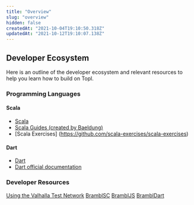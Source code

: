 ```yaml
---
title: "Overview"
slug: "overview"
hidden: false
createdAt: "2021-10-04T19:10:50.318Z"
updatedAt: "2021-10-12T19:10:07.138Z"
---
```

## Developer Ecosystem ##
Here is an outline of the developer ecosystem and relevant resources to help you learn how to build on Topl.

### Programming Languages ### 

#### Scala #### 
- [Scala](https://www.scala-lang.org/)
- [Scala Guides (created by Baeldung)](https://github.com/Baeldung/scala-tutorials)
- [Scala Exercises] (https://github.com/scala-exercises/scala-exercises)

#### Dart #### 
- [Dart](https://dart.dev/)
- [Dart official documentation](https://dart.dev/guides)

### Developer Resources ###

[Using the Valhalla Test Network](doc:using-the-valhalla-test-network) 
[BramblSC](doc:bramblsc) 
[BramblJS](doc:setting-up-brambljs) 
[BramblDart](doc:brambldart)